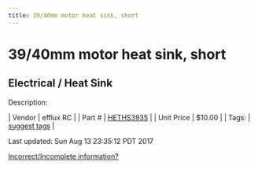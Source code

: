 ```yaml
---
title: 39/40mm motor heat sink, short
---
```


# 39/40mm motor heat sink, short
## Electrical / Heat Sink
Description: 	 

| Vendor | efflux RC | 
| Part # | [HETHS3935](http://www.effluxrc.com/Axial-Finned-Heatsink-for-39-40mm-Motors-HETHS3935.htm) | 
| Unit Price | $10.00 | 
| Tags: | [suggest tags](https://docs.google.com/forms/d/e/1FAIpQLSeWyY8v3RgOty-MyWmh9U0iivNYN_molChYyS-0U-o-kOAv_g/viewform) | 

Last updated: Sun Aug 13 23:35:12 PDT 2017

 [Incorrect/Incomplete information?](https://docs.google.com/forms/d/e/1FAIpQLSeWyY8v3RgOty-MyWmh9U0iivNYN_molChYyS-0U-o-kOAv_g/viewform)